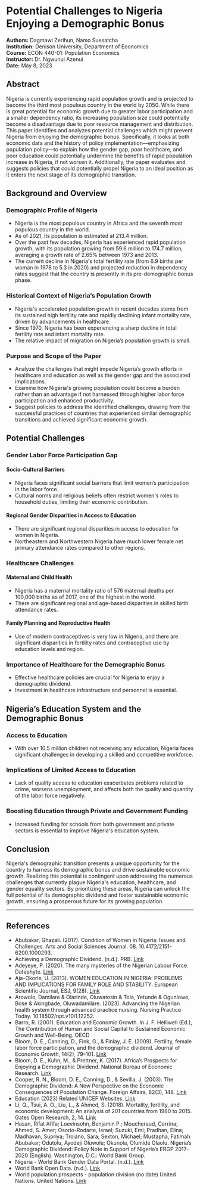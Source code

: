 
# Potential Challenges to Nigeria Enjoying a Demographic Bonus

**Authors:** Dagmawi Zerihun, Namo Suesatcha  
**Institution:** Denison University, Department of Economics  
**Course:** ECON 440-01: Population Economics  
**Instructor:** Dr. Ngwunui Azenui  
**Date:** May 8, 2023

## Abstract

Nigeria is currently experiencing rapid population growth and is projected to become the third most populous country in the world by 2050. While there is great potential for economic growth due to greater labor participation and a smaller dependency ratio, its increasing population size could potentially become a disadvantage due to poor resource management and distribution. This paper identifies and analyzes potential challenges which might prevent Nigeria from enjoying the demographic bonus. Specifically, it looks at both economic data and the history of policy implementation—emphasizing population policy—to explain how the gender gap, poor healthcare, and poor education could potentially undermine the benefits of rapid population increase in Nigeria, if not worsen it. Additionally, the paper evaluates and suggests policies that could potentially propel Nigeria to an ideal position as it enters the next stage of its demographic transition.

## Background and Overview

### Demographic Profile of Nigeria

- Nigeria is the most populous country in Africa and the seventh most populous country in the world.
- As of 2021, its population is estimated at 213.4 million.
- Over the past few decades, Nigeria has experienced rapid population growth, with its population growing from 59.6 million to 174.7 million, averaging a growth rate of 2.65% between 1973 and 2013.
- The current decline in Nigeria's total fertility rate (from 6.9 births per woman in 1978 to 5.3 in 2020) and projected reduction in dependency rates suggest that the country is presently in its pre-demographic bonus phase.

### Historical Context of Nigeria’s Population Growth

- Nigeria's accelerated population growth in recent decades stems from its sustained high fertility rate and rapidly declining infant mortality rate, driven by advancements in healthcare.
- Since 1970, Nigeria has been experiencing a sharp decline in total fertility rate and infant mortality rate.
- The relative impact of migration on Nigeria’s population growth is small.

### Purpose and Scope of the Paper

- Analyze the challenges that might impede Nigeria’s growth efforts in healthcare and education as well as the gender gap and the associated implications.
- Examine how Nigeria's growing population could become a burden rather than an advantage if not harnessed through higher labor force participation and enhanced productivity.
- Suggest policies to address the identified challenges, drawing from the successful practices of countries that experienced similar demographic transitions and achieved significant economic growth.

## Potential Challenges

### Gender Labor Force Participation Gap

#### Socio-Cultural Barriers
- Nigeria faces significant social barriers that limit women’s participation in the labor force.
- Cultural norms and religious beliefs often restrict women's roles to household duties, limiting their economic contribution.

#### Regional Gender Disparities in Access to Education
- There are significant regional disparities in access to education for women in Nigeria.
- Northeastern and Northwestern Nigeria have much lower female net primary attendance rates compared to other regions.

### Healthcare Challenges

#### Maternal and Child Health
- Nigeria has a maternal mortality ratio of 576 maternal deaths per 100,000 births as of 2017, one of the highest in the world.
- There are significant regional and age-based disparities in skilled birth attendance rates.

#### Family Planning and Reproductive Health
- Use of modern contraceptives is very low in Nigeria, and there are significant disparities in fertility rates and contraceptive use by education levels and region.

### Importance of Healthcare for the Demographic Bonus
- Effective healthcare policies are crucial for Nigeria to enjoy a demographic dividend.
- Investment in healthcare infrastructure and personnel is essential.

## Nigeria’s Education System and the Demographic Bonus

### Access to Education
- With over 10.5 million children not receiving any education, Nigeria faces significant challenges in developing a skilled and competitive workforce.

### Implications of Limited Access to Education
- Lack of quality access to education exacerbates problems related to crime, worsens unemployment, and affects both the quality and quantity of the labor force negatively.

### Boosting Education through Private and Government Funding
- Increased funding for schools from both government and private sectors is essential to improve Nigeria's education system.

## Conclusion

Nigeria's demographic transition presents a unique opportunity for the country to harness its demographic bonus and drive sustainable economic growth. Realizing this potential is contingent upon addressing the numerous challenges that currently plague Nigeria's education, healthcare, and gender equality sectors. By prioritizing these areas, Nigeria can unlock the full potential of its demographic dividend and foster sustainable economic growth, ensuring a prosperous future for its growing population.

---

## References

- Abubakar, Ghazali. (2017). Condition of Women in Nigeria: Issues and Challenges. Arts and Social Sciences Journal. 08. 10.4172/2151-6200.1000293.
- Achieving a Demographic Dividend. (n.d.). PRB. [Link](https://www.prb.org/resources/achieving-a-demographicdividend/#:~:text=The%20demographic%20dividend%20refers%20to,low%20birth%20and%20death%20rates.)
- Adeyeye, P. (2020). The many mysteries of the Nigerian Labour Force. Dataphyte. [Link](https://www.dataphyte.com/latest-reports/governance/the-many-mysteries-of-the-nigerian-labour-force/#:~:text=The%20labour%20force%20statistics%20have,per%20cent%20completed%20primary%20education.)
- Aja-Okorie, U. (2013). WOMEN EDUCATION IN NIGERIA: PROBLEMS AND IMPLICATIONS FOR FAMILY ROLE AND STABILITY. European Scientific Journal, ESJ, 9(28). [Link](https://eujournal.org/index.php/esj/article/download/1897/1839)
- Arowolo, Damilare & Olarinde, Oluwatosin & Tola, Yetunde & Ogunlowo, Bose & Akingbade, Oluwadamilare. (2023). Advancing the Nigerian health system through advanced practice nursing. Nursing Practice Today. 10.18502/npt.v10i1.12252.
- Barro, R. (2001). Education and Economic Growth. In J. F. Helliwell (Ed.), The Contribution of Human and Social Capital to Sustained Economic Growth and Well-Being. OECD
- Bloom, D. E., Canning, D., Fink, G., & Finlay, J. E. (2009). Fertility, female labor force participation, and the demographic dividend. Journal of Economic Growth, 14(2), 79–101. [Link](https://doi.org/10.1007/s10887-009-9039-9)
- Bloom, D. E., Kuhn, M., & Prettner, K. (2017). Africa’s Prospects for Enjoying a Demographic Dividend. National Bureau of Economic Research. [Link](https://doi.org/10.3386/w22560)
- Cooper, R. N., Bloom, D. E., Canning, D., & Sevilla, J. (2003). The Demographic Dividend: A New Perspective on the Economic Consequences of Population Change. Foreign Affairs, 82(3), 148. [Link](https://doi.org/10.2307/20033592)
- Education (2023) Related UNICEF Websites. [Link](https://www.unicef.org/nigeria/education) 
- Li, Q., Tsui, A. O., Liu, L., & Ahmed, S. (2018). Mortality, fertility, and economic development: An analysis of 201 countries from 1960 to 2015. Gates Open Research, 2, 14. [Link](https://doi.org/10.12688/gatesopenres.12804.1)
- Hasan, Rifat Afifa; Loevinsohn, Benjamin P.; Moucheraud, Corrina; Ahmed, S. Amer; Osorio-Rodarte, Israel; Suzuki, Emi; Pradhan, Elina; Madhavan, Supriya; Troiano, Sara; Sexton, Michael; Mustapha, Fatimah Abubakar; Odutolu, Ayodeji Oluwole; Okunola, Olumide Olaolu. Nigeria’s Demographic Dividend: Policy Note in Support of Nigeria’s ERGP 2017-2020 (English). Washington, D.C.: World Bank Group.
- Nigeria - World Bank Gender Data Portal. (n.d.). [Link](https://genderdata.worldbank.org/countries/nigeria)
- World Bank Open Data. (n.d.). [Link](https://data.worldbank.org/indicator/SP.POP.TOTL?locations=NG)
- World population prospects - population division (no date) United Nations. United Nations. [Link](https://population.un.org/wpp/)
